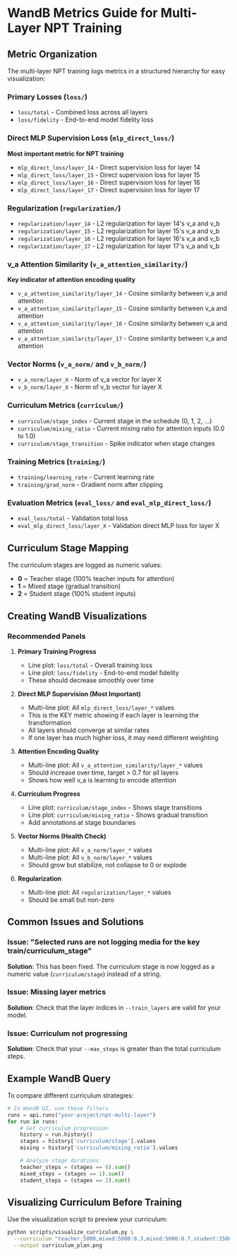 # WandB Metrics Guide for Multi-Layer NPT Training

## Metric Organization

The multi-layer NPT training logs metrics in a structured hierarchy for easy visualization:

### Primary Losses (`loss/`)
- `loss/total` - Combined loss across all layers
- `loss/fidelity` - End-to-end model fidelity loss

### Direct MLP Supervision Loss (`mlp_direct_loss/`)
**Most important metric for NPT training**
- `mlp_direct_loss/layer_14` - Direct supervision loss for layer 14
- `mlp_direct_loss/layer_15` - Direct supervision loss for layer 15
- `mlp_direct_loss/layer_16` - Direct supervision loss for layer 16
- `mlp_direct_loss/layer_17` - Direct supervision loss for layer 17

### Regularization (`regularization/`)
- `regularization/layer_14` - L2 regularization for layer 14's v_a and v_b
- `regularization/layer_15` - L2 regularization for layer 15's v_a and v_b
- `regularization/layer_16` - L2 regularization for layer 16's v_a and v_b
- `regularization/layer_17` - L2 regularization for layer 17's v_a and v_b

### v_a Attention Similarity (`v_a_attention_similarity/`)
**Key indicator of attention encoding quality**
- `v_a_attention_similarity/layer_14` - Cosine similarity between v_a and attention
- `v_a_attention_similarity/layer_15` - Cosine similarity between v_a and attention
- `v_a_attention_similarity/layer_16` - Cosine similarity between v_a and attention
- `v_a_attention_similarity/layer_17` - Cosine similarity between v_a and attention

### Vector Norms (`v_a_norm/` and `v_b_norm/`)
- `v_a_norm/layer_X` - Norm of v_a vector for layer X
- `v_b_norm/layer_X` - Norm of v_b vector for layer X

### Curriculum Metrics (`curriculum/`)
- `curriculum/stage_index` - Current stage in the schedule (0, 1, 2, ...)
- `curriculum/mixing_ratio` - Current mixing ratio for attention inputs (0.0 to 1.0)
- `curriculum/stage_transition` - Spike indicator when stage changes

### Training Metrics (`training/`)
- `training/learning_rate` - Current learning rate
- `training/grad_norm` - Gradient norm after clipping

### Evaluation Metrics (`eval_loss/` and `eval_mlp_direct_loss/`)
- `eval_loss/total` - Validation total loss
- `eval_mlp_direct_loss/layer_X` - Validation direct MLP loss for layer X

## Curriculum Stage Mapping

The curriculum stages are logged as numeric values:
- **0** = Teacher stage (100% teacher inputs for attention)
- **1** = Mixed stage (gradual transition)
- **2** = Student stage (100% student inputs)

## Creating WandB Visualizations

### Recommended Panels

1. **Primary Training Progress**
   - Line plot: `loss/total` - Overall training loss
   - Line plot: `loss/fidelity` - End-to-end model fidelity
   - These should decrease smoothly over time

2. **Direct MLP Supervision (Most Important)**
   - Multi-line plot: All `mlp_direct_loss/layer_*` values
   - This is the KEY metric showing if each layer is learning the transformation
   - All layers should converge at similar rates
   - If one layer has much higher loss, it may need different weighting

3. **Attention Encoding Quality**
   - Multi-line plot: All `v_a_attention_similarity/layer_*` values
   - Should increase over time, target > 0.7 for all layers
   - Shows how well v_a is learning to encode attention

4. **Curriculum Progress**
   - Line plot: `curriculum/stage_index` - Shows stage transitions
   - Line plot: `curriculum/mixing_ratio` - Shows gradual transition
   - Add annotations at stage boundaries

5. **Vector Norms (Health Check)**
   - Multi-line plot: All `v_a_norm/layer_*` values
   - Multi-line plot: All `v_b_norm/layer_*` values
   - Should grow but stabilize, not collapse to 0 or explode

6. **Regularization**
   - Multi-line plot: All `regularization/layer_*` values
   - Should be small but non-zero

## Common Issues and Solutions

### Issue: "Selected runs are not logging media for the key train/curriculum_stage"
**Solution**: This has been fixed. The curriculum stage is now logged as a numeric value (`curriculum/stage`) instead of a string.

### Issue: Missing layer metrics
**Solution**: Check that the layer indices in `--train_layers` are valid for your model.

### Issue: Curriculum not progressing
**Solution**: Check that your `--max_steps` is greater than the total curriculum steps.

## Example WandB Query

To compare different curriculum strategies:
```python
# In WandB UI, use these filters
runs = api.runs("your-project/npt-multi-layer")
for run in runs:
    # Get curriculum progression
    history = run.history()
    stages = history['curriculum/stage'].values
    mixing = history['curriculum/mixing_ratio'].values

    # Analyze stage durations
    teacher_steps = (stages == 0).sum()
    mixed_steps = (stages == 1).sum()
    student_steps = (stages == 2).sum()
```

## Visualizing Curriculum Before Training

Use the visualization script to preview your curriculum:
```bash
python scripts/visualize_curriculum.py \
  --curriculum "teacher:5000,mixed:5000:0.3,mixed:5000:0.7,student:15000" \
  --output curriculum_plan.png
```